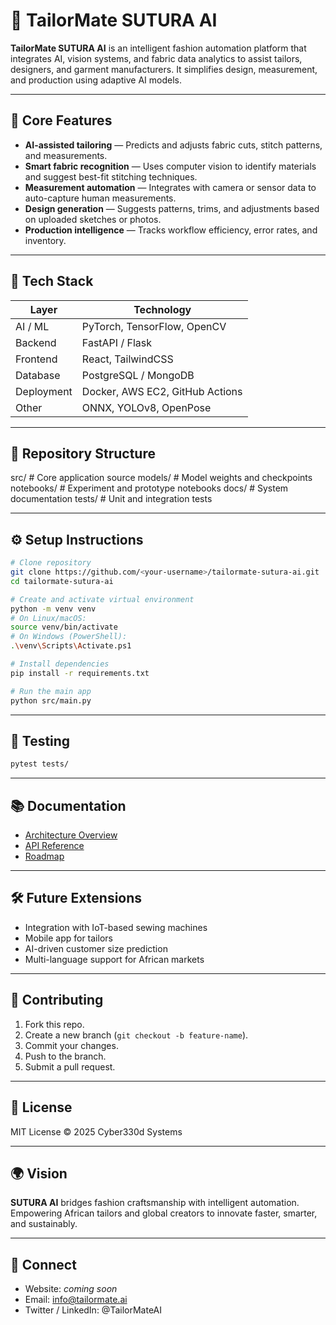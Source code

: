 # 🧵 TailorMate SUTURA AI

**TailorMate SUTURA AI** is an intelligent fashion automation platform that integrates AI, vision systems, and fabric data analytics to assist tailors, designers, and garment manufacturers. It simplifies design, measurement, and production using adaptive AI models.

---

## 🚀 Core Features

- **AI-assisted tailoring** — Predicts and adjusts fabric cuts, stitch patterns, and measurements.
- **Smart fabric recognition** — Uses computer vision to identify materials and suggest best-fit stitching techniques.
- **Measurement automation** — Integrates with camera or sensor data to auto-capture human measurements.
- **Design generation** — Suggests patterns, trims, and adjustments based on uploaded sketches or photos.
- **Production intelligence** — Tracks workflow efficiency, error rates, and inventory.

---

## 🧠 Tech Stack

| Layer | Technology |
|-------|-------------|
| AI / ML | PyTorch, TensorFlow, OpenCV |
| Backend | FastAPI / Flask |
| Frontend | React, TailwindCSS |
| Database | PostgreSQL / MongoDB |
| Deployment | Docker, AWS EC2, GitHub Actions |
| Other | ONNX, YOLOv8, OpenPose |

---

## 🧩 Repository Structure
src/          # Core application source 
models/       # Model weights and checkpoints 
notebooks/    # Experiment and prototype notebooks 
docs/         # System documentation 
tests/        # Unit and integration tests

---

## ⚙️ Setup Instructions

```bash
# Clone repository
git clone https://github.com/<your-username>/tailormate-sutura-ai.git
cd tailormate-sutura-ai

# Create and activate virtual environment
python -m venv venv
# On Linux/macOS:
source venv/bin/activate
# On Windows (PowerShell):
.\venv\Scripts\Activate.ps1

# Install dependencies
pip install -r requirements.txt

# Run the main app
python src/main.py
```

---

## 🧪 Testing

```bash
pytest tests/
```

---

## 📚 Documentation

- [Architecture Overview](docs/architecture.md)
- [API Reference](docs/api_reference.md)
- [Roadmap](docs/roadmap.md)

---

## 🛠️ Future Extensions

- Integration with IoT-based sewing machines  
- Mobile app for tailors  
- AI-driven customer size prediction  
- Multi-language support for African markets  

---

## 🤝 Contributing

1. Fork this repo.  
2. Create a new branch (`git checkout -b feature-name`).  
3. Commit your changes.  
4. Push to the branch.  
5. Submit a pull request.  

---

## 📄 License

MIT License © 2025 Cyber330d Systems 

---

## 🌍 Vision

**SUTURA AI** bridges fashion craftsmanship with intelligent automation.  
Empowering African tailors and global creators to innovate faster, smarter, and sustainably.

---

## 🧵 Connect

- Website: _coming soon_  
- Email: info@tailormate.ai  
- Twitter / LinkedIn: @TailorMateAI
